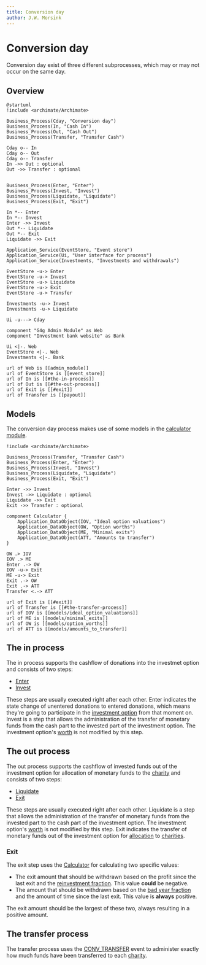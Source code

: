 ```yaml
---
title: Conversion day
author: J.W. Morsink
---
```


# Conversion day

Conversion day exist of three different subprocesses, which may or may not occur on the same day. 

## Overview

```plantuml
@startuml
!include <archimate/Archimate>

Business_Process(Cday, "Conversion day")
Business_Process(In, "Cash In")
Business_Process(Out, "Cash Out")
Business_Process(Transfer, "Transfer Cash")

Cday o-- In
Cday o-- Out
Cday o-- Transfer
In ->> Out : optional
Out ->> Transfer : optional


Business_Process(Enter, "Enter")
Business_Process(Invest, "Invest") 
Business_Process(Liquidate, "Liquidate")
Business_Process(Exit, "Exit")

In *-- Enter
In *-- Invest
Enter ->> Invest
Out *-- Liquidate
Out *-- Exit
Liquidate ->> Exit

Application_Service(EventStore, "Event store")
Application_Service(Ui, "User interface for process")
Application_Service(Investments, "Investments and withdrawals")

EventStore -u-> Enter
EventStore -u-> Invest
EventStore -u-> Liquidate
EventStore -u-> Exit
EventStore -u-> Transfer

Investments -u-> Invest
Investments -u-> Liquidate

Ui -u---> Cday

component "G4g Admin Module" as Web 
component "Investment bank website" as Bank 

Ui <|-. Web
EventStore <|-. Web 
Investments <|-. Bank

url of Web is [[admin_module]]
url of EventStore is [[event_store]]
url of In is [[#the-in-process]]
url of Out is [[#the-out-process]]
url of Exit is [[#exit]]
url of Transfer is [[payout]]
```

## Models

The conversion day process makes use of some models in the [calculator module](./calculator).

```plantuml
!include <archimate/Archimate>

Business_Process(Transfer, "Transfer Cash")
Business_Process(Enter, "Enter")
Business_Process(Invest, "Invest") 
Business_Process(Liquidate, "Liquidate")
Business_Process(Exit, "Exit")

Enter ->> Invest
Invest ->> Liquidate : optional
Liquidate ->> Exit
Exit ->> Transfer : optional

component Calculator {
    Application_DataObject(IOV, "Ideal option valuations")
    Application_DataObject(OW, "Option worths")
    Application_DataObject(ME, "Minimal exits")
    Application_DataObject(ATT, "Amounts to transfer")
}

OW .> IOV
IOV .> ME
Enter .-> OW
IOV -u-> Exit
ME -u-> Exit
Exit .-> OW
Exit .-> ATT
Transfer <.-> ATT

url of Exit is [[#exit]]
url of Transfer is [[#the-transfer-process]]
url of IOV is [[models/ideal_option_valuations]]
url of ME is [[models/minimal_exits]]
url of OW is [[models/option_worths]]
url of ATT is [[models/amounts_to_transfer]]
```

## The in process

The in process supports the cashflow of donations into the investmet option and consists of two steps:

* [Enter](./events/CONV_ENTER)
* [Invest](./events/CONV_INVEST)

These steps are usually executed right after each other.
Enter indicates the state change of unentered donations to entered donations, which means they're going to participate in the [investment option](./option) from that moment on.
Invest is a step that allows the administration of the transfer of monetary funds from the cash part to the invested part of the investment option.
The investment option's [worth](./worth) is not modified by this step.

## The out process

The out process supports the cashflow of invested funds out of the investment option for allocation of monetary funds to the [charity](./charity) and consists of two steps:

* [Liquidate](./events/CONV_LIQUIDATE)
* [Exit](./events/CONV_EXIT)

These steps are usually executed right after each other.
Liquidate is a step that allows the administration of the transfer of monetary funds from the invested part to the cash part of the investment option.
The investment option's [worth](./worth) is not modified by this step.
Exit indicates the transfer of monetary funds out of the investment option for [allocation](./allocation) to [charities](./charity).

### Exit

The exit step uses the [Calculator](./calculator) for calculating two specific values:

* The exit amount that should be withdrawn based on the profit since the last exit and the [reinvestment fraction](./option_fractions). This value **could** be negative.
* The amount that should be withdrawn based on the [bad year fraction](./option_fractions#bad-year-fraction) and the amount of time since the last exit. This value is **always** positive.

The exit amount should be the largest of these two, always resulting in a positive amount.

## The transfer process

The transfer process uses the [CONV_TRANSFER](./events/CONV_TRANSFER) event to administer exactly how much funds have been transferred to each [charity](./charity).
